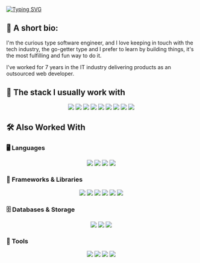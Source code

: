 [![Typing SVG](https://readme-typing-svg.demolab.com?font=Fira+Code&duration=2501&pause=500&color=8E0000&multiline=true&width=435&lines=Hey%2C+what's+up%3F;I'm+Daniel)](https://git.io/typing-svg)

## 📌 A short bio:
I'm the curious type software engineer, and I love keeping in touch with the tech industry, the go-getter type and I prefer to learn by building things, it's the most fulfilling and fun way to do it.

I've worked for 7 years in the IT industry delivering products as an outsourced web developer.

## 🚀 The stack I usually work with

<p align="center">
  <img src="https://img.shields.io/badge/-VueJS-4FC08D?style=flat&logo=vue.js&logoColor=white">
  <img src="https://img.shields.io/badge/-Laravel-FF2D20?style=flat&logo=laravel&logoColor=white">
  <img src="https://img.shields.io/badge/-PHP-777BB4?style=flat&logo=php&logoColor=white">
  <img src="https://img.shields.io/badge/-JavaScript-F7DF1E?style=flat&logo=javascript&logoColor=black">
  <img src="https://img.shields.io/badge/-Node.js-339933?style=flat&logo=node.js&logoColor=white">
  <img src="https://img.shields.io/badge/-MySQL-4479A1?style=flat&logo=mysql&logoColor=white">
  <img src="https://img.shields.io/badge/-CSS3-1572B6?style=flat&logo=css3&logoColor=white">
  <img src="https://img.shields.io/badge/-TailwindCSS-06B6D4?style=flat&logo=tailwindcss&logoColor=white">
  <img src="https://img.shields.io/badge/-HTML5-E34F26?style=flat&logo=html5&logoColor=white">
</p>

## 🛠 Also Worked With  

### 🖥️ Languages  
<p align="center">
  <img src="https://img.shields.io/badge/-C-A8B9CC?style=flat&logo=c&logoColor=white">
  <img src="https://img.shields.io/badge/-C++-00599C?style=flat&logo=c%2B%2B&logoColor=white">
  <img src="https://img.shields.io/badge/-C%23-239120?style=flat&logo=c-sharp&logoColor=white">
  <img src="https://img.shields.io/badge/-Java-007396?style=flat&logo=java&logoColor=white">
</p>

### 🚀 Frameworks & Libraries  
<p align="center">
  <img src="https://img.shields.io/badge/-React-61DAFB?style=flat&logo=react&logoColor=black">
  <img src="https://img.shields.io/badge/-NestJS-E0234E?style=flat&logo=nestjs&logoColor=white">
  <img src="https://img.shields.io/badge/-Express-000000?style=flat&logo=express&logoColor=white">
  <img src="https://img.shields.io/badge/-Quasar-1976D2?style=flat&logo=quasar&logoColor=white">
  <img src="https://img.shields.io/badge/-Nuxt-00DC82?style=flat&logo=nuxt.js&logoColor=white">
  <img src="https://img.shields.io/badge/-Bootstrap-7952B3?style=flat&logo=bootstrap&logoColor=white">
</p>

### 🗄️ Databases & Storage  
<p align="center">
  <img src="https://img.shields.io/badge/-PostgreSQL-336791?style=flat&logo=postgresql&logoColor=white">
  <img src="https://img.shields.io/badge/-MongoDB-47A248?style=flat&logo=mongodb&logoColor=white">
  <img src="https://img.shields.io/badge/-Redis-DC382D?style=flat&logo=redis&logoColor=white">
</p>

### 🔗 Tools  
<p align="center">
  <img src="https://img.shields.io/badge/-Socket.IO-010101?style=flat&logo=socket.io&logoColor=white">
  <img src="https://img.shields.io/badge/-GraphQL-E10098?style=flat&logo=graphql&logoColor=white">
  <img src="https://img.shields.io/badge/-Cypress-17202C?style=flat&logo=cypress&logoColor=white">
  <img src="https://img.shields.io/badge/-Jest-C21325?style=flat&logo=jest&logoColor=white">
</p>
